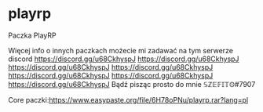 # playrp

Paczka PlayRP

Więcej info o innych paczkach możecie mi zadawać na tym serwerze discord https://discord.gg/u68CkhyspJ https://discord.gg/u68CkhyspJ https://discord.gg/u68CkhyspJ https://discord.gg/u68CkhyspJ https://discord.gg/u68CkhyspJ https://discord.gg/u68CkhyspJ https://discord.gg/u68CkhyspJ Bądź pisząc prosto do mnie 𝕊ℤ𝔼𝔽𝕀𝕋𝕆#7907

Core paczki:https://www.easypaste.org/file/6H78oPNu/playrp.rar?lang=pl
